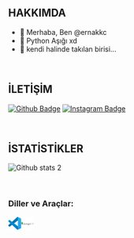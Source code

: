 ## HAKKIMDA
- 👋 Merhaba, Ben @ernakkc
- 💞️ Python Aşığı xd
- 👀 kendi halinde takılan birisi...

<br />

## İLETİŞİM
[![Github Badge](https://img.shields.io/badge/-Github-000?style=quare&labelColor=000&logo=Github&logoColor=white&link=link)](https://github.com/ernakkc) 
[![Instagram Badge](https://img.shields.io/badge/-Instagram-C13584?style=flat-quare&labelColor=C13584&logo=instagram&logoColor=white&link=link)](https://www.instagram.com/ern.akkc) 

<br />


## İSTATİSTİKLER
![Github stats 2](https://github-readme-stats.vercel.app/api?username=ernakkc&show_icons=true&theme=radical)

<br />

### Diller ve Araçlar:
<img align="left" alt="Visual Studio Code" width="26px" src="https://raw.githubusercontent.com/github/explore/80688e429a7d4ef2fca1e82350fe8e3517d3494d/topics/visual-studio-code/visual-studio-code.png" />

<img align="left" alt="MongoDB" width="26px" src="https://raw.githubusercontent.com/github/explore/80688e429a7d4ef2fca1e82350fe8e3517d3494d/topics/mongodb/mongodb.png" />
